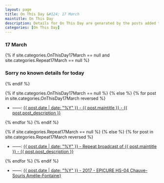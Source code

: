 ```yaml
---
layout: page
title: On This Day &#124; 17 March
maintitle: On This Day
description: Details for On This Day are genarated by the posts added to the website so the content is subject to changes/updates over time.
categories: [On This Day]
---
```


<h3>17 March</h3>

{% if site.categories.OnThisDay17March == null and site.categories.Repeat17March == null %}
  <h3>Sorry no known details for today</h3>
{% endif %}

{% if site.categories.OnThisDay17March == null %}
{% else %}
{% for post in site.categories.OnThisDay17March reversed %}
<ul>
<li> ——: <a href="{{ post.url }}">{{ post.date | date: "%Y" }} - {{ post.maintitle }} - {{ post.post_description }}</a></li>
</ul>
{% endfor %}
{% endif %}

{% if site.categories.Repeat17March == null %}
{% else %}
{% for post in site.categories.Repeat17March reversed %}
<ul>
<li> ——: <a href="{{ post.url }}">{{ post.date | date: "%Y" }} - Repeat broadcast of {{ post.maintitle }} - {{ post.post_description }}</a></li>
</ul>
{% endfor %}
{% endif %}

<ul>
<li> ——: <a href="/discography/podcasts/2017-03-13-epicure-hs-04-chauve-souris-amélie-fontaine">{{ post.date | date: "%Y" }} - 2017 - EPICURE HS-04 Chauve-Souris Amélie-Fontaine}</a></li>
</ul>

